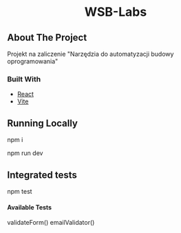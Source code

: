 <div align="center">
  <h1 align="center">WSB-Labs</h3>
</div>

## About The Project

Projekt na zaliczenie "Narzędzia do automatyzacji budowy oprogramowania"

### Built With

- [React](https://react.dev/)
- [Vite](https://vite.dev/)

## Running Locally

<p>npm i</p>
<p>npm run dev</p>

## Integrated tests

<p>npm test</p>

#### Available Tests

validateForm()
emailValidator()
